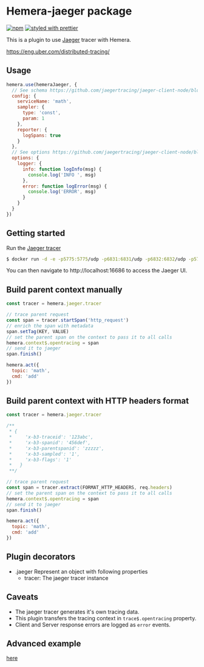# Hemera-jaeger package

[![npm](https://img.shields.io/npm/v/hemera-jaeger.svg?maxAge=3600)](https://www.npmjs.com/package/hemera-jaeger)
[![styled with prettier](https://img.shields.io/badge/styled_with-prettier-ff69b4.svg)](#badge)

This is a plugin to use [Jaeger](http://jaeger.readthedocs.io/en/latest/) tracer with Hemera.

https://eng.uber.com/distributed-tracing/

## Usage

```js
hemera.use(hemeraJaeger, {
  // See schema https://github.com/jaegertracing/jaeger-client-node/blob/master/src/configuration.js#L37
  config: {
    serviceName: 'math',
    sampler: {
      type: 'const',
      param: 1
    },
    reporter: {
      logSpans: true
    }
  },
  // See options https://github.com/jaegertracing/jaeger-client-node/blob/master/src/configuration.js#L192
  options: {
    logger: {
      info: function logInfo(msg) {
        console.log('INFO ', msg)
      },
      error: function logError(msg) {
        console.log('ERROR', msg)
      }
    }
  }
})
```

## Getting started

Run the [Jaeger tracer](http://jaeger.readthedocs.io/en/latest/)

```bash
$ docker run -d -e -p5775:5775/udp -p6831:6831/udp -p6832:6832/udp -p5778:5778 -p16686:16686 -p14268:14268 -p9411:9411 jaegertracing/all-in-one:latest
```

You can then navigate to http://localhost:16686 to access the Jaeger UI.

## Build parent context manually

```js
const tracer = hemera.jaeger.tracer

// trace parent request
const span = tracer.startSpan('http_request')
// enrich the span with metadata
span.setTag(KEY, VALUE)
// set the parent span on the context to pass it to all calls
hemera.context$.opentracing = span
// send it to jaeger
span.finish()

hemera.act({
  topic: 'math',
  cmd: 'add'
})
```

## Build parent context with HTTP headers format

```js
const tracer = hemera.jaeger.tracer

/**
 * {
 *     'x-b3-traceid': '123abc',
 *     'x-b3-spanid': '456def',
 *     'x-b3-parentspanid': 'zzzzz',
 *     'x-b3-sampled': '1',
 *     'x-b3-flags': '1'
 *   }
 **/

// trace parent request
const span = tracer.extract(FORMAT_HTTP_HEADERS, req.headers)
// set the parent span on the context to pass it to all calls
hemera.context$.opentracing = span
// send it to jaeger
span.finish()

hemera.act({
  topic: 'math',
  cmd: 'add'
})
```

## Plugin decorators

- .jaeger
Represent an object with following properties
  - tracer: The jaeger tracer instance

## Caveats

- The jaeger tracer generates it's own tracing data.
- This plugin transfers the tracing context in `trace$.opentracing` property.
- Client and Server response errors are logged as `error` events.

## Advanced example

[here](/examples/monitoring/jaeger.js)
